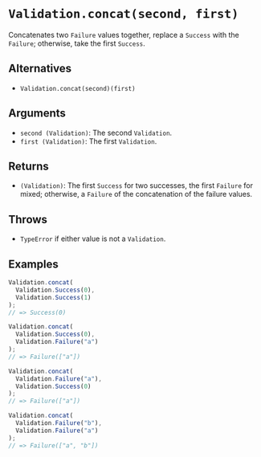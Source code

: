 # `Validation.concat(second, first)`

Concatenates two `Failure` values together, replace a `Success` with the `Failure`; otherwise, take the first `Success`.

## Alternatives

* `Validation.concat(second)(first)`

## Arguments

* `second (Validation)`: The second `Validation`.
* `first (Validation)`: The first `Validation`.

## Returns

* `(Validation)`: The first `Success` for two successes, the first `Failure` for mixed; otherwise, a `Failure` of the concatenation of the failure values.

## Throws

* `TypeError` if either value is not a `Validation`.

## Examples

```javascript
Validation.concat(
  Validation.Success(0),
  Validation.Success(1)
);
// => Success(0)

Validation.concat(
  Validation.Success(0),
  Validation.Failure("a")
);
// => Failure(["a"])

Validation.concat(
  Validation.Failure("a"),
  Validation.Success(0)
);
// => Failure(["a"])

Validation.concat(
  Validation.Failure("b"),
  Validation.Failure("a")
);
// => Failure(["a", "b"])
```

